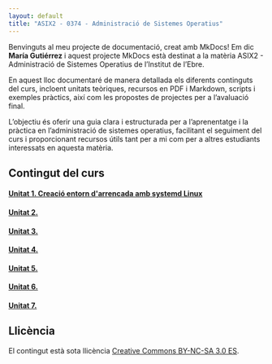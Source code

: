 ```yaml
---
layout: default
title: "ASIX2 - 0374 - Administració de Sistemes Operatius"
---
```


Benvinguts al meu projecte de documentació, creat amb MkDocs! Em dic **María Gutiérrez** i aquest projecte MkDocs està destinat a la matèria ASIX2 - Administració de Sistemes Operatius de l’Institut de l’Ebre.

En aquest lloc documentaré de manera detallada els diferents continguts del curs, incloent unitats teòriques, recursos en PDF i Markdown, scripts i exemples pràctics, així com les propostes de projectes per a l’avaluació final.

L’objectiu és oferir una guia clara i estructurada per a l’aprenentatge i la pràctica en l’administració de sistemes operatius, facilitant el seguiment del curs i proporcionant recursos útils tant per a mi com per a altres estudiants interessats en aquesta matèria.

## Contingut del curs

#### [Unitat 1. Creació entorn d'arrencada amb systemd Linux](unitat1/unitat1.md)

#### [Unitat 2.](unitat2/unitat2.md)

#### [Unitat 3.](unitat3/unitat3.md)

#### [Unitat 4.](unitat4/unitat4.md)

#### [Unitat 5.](unitat5/unitat5.md)

#### [Unitat 6.](unitat6/unitat6.md)

#### [Unitat 7.](unitat7/unitat7.md)

## Llicència

El contingut està sota llicència [Creative Commons BY-NC-SA 3.0 ES](LICENSE.md).


